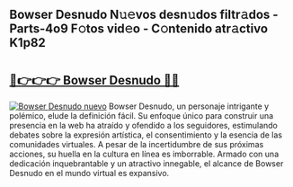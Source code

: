 ## Bowser Desnudo N𝚞𝚎vos desn𝚞dos filtr𝚊dos - Parts-4o9 F𝚘tos vid𝚎o - C𝚘ntenido atr𝚊ctivo K1p82

# <h2><a href="http://mb0r2e.tromn.icu/?c=Bowser+Desnudo">🔗👉👉👉 Bowser Desnudo 🔗🔗</a></h2>

[![Bowser Desnudo nuevo](https://i.imgur.com/pEAQMta.gif)](http://mb0r2e.tromn.icu/?c=Bowser+Desnudo)
Bowser Desnudo, un personaje intrigante y polémico, elude la definición fácil. Su enfoque único para construir una presencia en la web ha atraído y ofendido a los seguidores, estimulando debates sobre la expresión artística, el consentimiento y la esencia de las comunidades virtuales. A pesar de la incertidumbre de sus próximas acciones, su huella en la cultura en línea es imborrable. Armado con una dedicación inquebrantable y un atractivo innegable, el alcance de Bowser Desnudo en el mundo virtual es expansivo.
